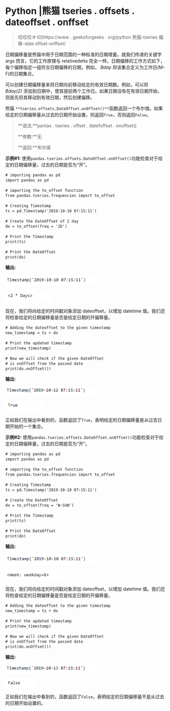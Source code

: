 # Python |熊猫 tseries . offsets . dateoffset . onffset

> 哎哎哎:# t0]https://www . geeksforgeeks . org/python 熊猫-tseries 偏移-date offset-onffset/

日期偏移量是熊猫中用于日期范围的一种标准的日期增量。就我们传递的关键字 args 而言，它的工作原理与 relativedelta 完全一样。日期偏移的工作方式如下，每个偏移指定一组符合日期偏移的日期。例如， *Bday* 将该集合定义为工作日(M-F)的日期集合。

可以创建日期偏移量来将日期向前移动给定的有效日期数。例如，可以将 *Bday(2)* 添加到日期中，使其提前两个工作日。如果日期没有在有效日期开始，则首先将其移动到有效日期，然后创建偏移。

熊猫 `**tseries.offsets.DateOffset.onOffset()**`函数返回一个布尔值。如果给定的日期偏移量从过去的日期开始设置，则返回`True`，否则返回`False`。

> **语法:**pantas . tseries . offset . datefoffset . onoffset()
> 
> **参数:**无
> 
> **返回:**布尔值

**示例#1:** 使用`pandas.tseries.offsets.DateOffset.onOffset()`功能检查对于给定的日期偏移量，过去的日期是否为“开”。

```
# importing pandas as pd
import pandas as pd

# importing the to_offset function
from pandas.tseries.frequencies import to_offset

# Creating Timestamp
ts = pd.Timestamp('2019-10-10 07:15:11')

# Create the DateOffset of 2 day
do = to_offset(freq = '2D')

# Print the Timestamp
print(ts)

# Print the DateOffset
print(do)
```

**输出:**

![](img/31fa9e80203f8bb21b39d4385472bd28.png)

![](img/641db2d690673a06debc51be5e69a4aa.png)

现在，我们将向给定的时间戳对象添加 dateoffset，以增加 datetime 值。我们还将检查给定的日期偏移量是否是给定日期的开偏移量。

```
# Adding the dateoffset to the given timestamp
new_timestamp = ts + do

# Print the updated timestamp
print(new_timestamp)

# Now we will check if the given DateOffset
# is onOffset from the passed date
print(do.onOffset())
```

**输出:**

![](img/245c467c7299064278ddbe002c2f1fc9.png)

![](img/741844c32169ad55d51aba406b1ecb9e.png)

正如我们在输出中看到的，函数返回了`True`，表明给定的日期偏移量是从过去日期开始的一个集合。

**示例#2:** 使用`pandas.tseries.offsets.DateOffset.onOffset()`功能检查对于给定的日期偏移量，过去的日期是否为“开”。

```
# importing pandas as pd
import pandas as pd

# importing the to_offset function
from pandas.tseries.frequencies import to_offset

# Creating Timestamp
ts = pd.Timestamp('2019-10-10 07:15:11')

# Create the DateOffset
do = to_offset(freq = 'W-SUN')

# Print the Timestamp
print(ts)

# Print the DateOffset
print(do)
```

**输出:**

![](img/31fa9e80203f8bb21b39d4385472bd28.png)

![](img/b0de616ca24d86f3352d11a909074827.png)

现在，我们将向给定的时间戳对象添加 dateoffset，以增加 datetime 值。我们还将检查给定的日期偏移量是否是给定日期的开偏移量。

```
# Adding the dateoffset to the given timestamp
new_timestamp = ts + do

# Print the updated timestamp
print(new_timestamp)

# Now we will check if the given DateOffset
# is onOffset from the passed date
print(do.onOffset())
```

**输出:**

![](img/33edfd2e5e37eb6103ccbba86babd652.png)

![](img/17f0fb7d12501a02dc9d0903de5438be.png)

正如我们在输出中看到的，函数返回了`False`，表明给定的日期偏移量不是从过去的日期开始设置的。